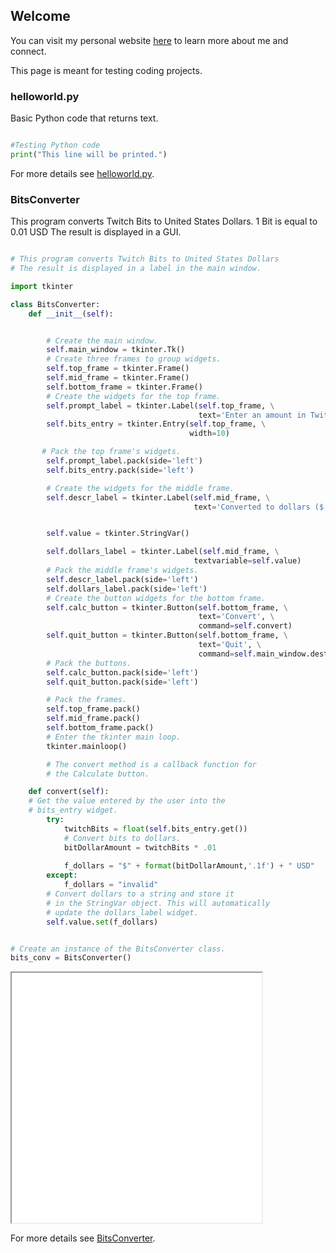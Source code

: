 ## Welcome

You can visit my personal website [here](https://grantslattery.github.io/my-app/) to learn more about me and connect.

This page is meant for testing coding projects.

### helloworld.py  

Basic Python code that returns text.

```python

#Testing Python code
print("This line will be printed.")


```

For more details see [helloworld.py](https://github.com/GrantSlattery/helloworld.py).




### BitsConverter  

This program converts Twitch Bits to United States Dollars.
1 Bit is equal to 0.01 USD
The result is displayed in a GUI.

```python

# This program converts Twitch Bits to United States Dollars
# The result is displayed in a label in the main window.

import tkinter

class BitsConverter:
    def __init__(self):


        # Create the main window.
        self.main_window = tkinter.Tk()
        # Create three frames to group widgets.
        self.top_frame = tkinter.Frame()
        self.mid_frame = tkinter.Frame()
        self.bottom_frame = tkinter.Frame()
        # Create the widgets for the top frame.
        self.prompt_label = tkinter.Label(self.top_frame, \
                                          text='Enter an amount in Twitch Bits:')
        self.bits_entry = tkinter.Entry(self.top_frame, \
                                        width=10)

       # Pack the top frame's widgets.
        self.prompt_label.pack(side='left')
        self.bits_entry.pack(side='left')

        # Create the widgets for the middle frame.
        self.descr_label = tkinter.Label(self.mid_frame, \
                                         text='Converted to dollars ($ USD):')


        self.value = tkinter.StringVar()

        self.dollars_label = tkinter.Label(self.mid_frame, \
                                         textvariable=self.value)
        # Pack the middle frame's widgets.
        self.descr_label.pack(side='left')
        self.dollars_label.pack(side='left')
        # Create the button widgets for the bottom frame.
        self.calc_button = tkinter.Button(self.bottom_frame, \
                                          text='Convert', \
                                          command=self.convert)
        self.quit_button = tkinter.Button(self.bottom_frame, \
                                          text='Quit', \
                                          command=self.main_window.destroy)
        # Pack the buttons.
        self.calc_button.pack(side='left')
        self.quit_button.pack(side='left')

        # Pack the frames.
        self.top_frame.pack()
        self.mid_frame.pack()
        self.bottom_frame.pack()
        # Enter the tkinter main loop.
        tkinter.mainloop()

        # The convert method is a callback function for
        # the Calculate button.

    def convert(self):
    # Get the value entered by the user into the
    # bits_entry widget.
        try:
            twitchBits = float(self.bits_entry.get())
            # Convert bits to dollars.
            bitDollarAmount = twitchBits * .01
            
            f_dollars = "$" + format(bitDollarAmount,'.1f') + " USD"
        except:
            f_dollars = "invalid"
        # Convert dollars to a string and store it
        # in the StringVar object. This will automatically
        # update the dollars_label widget.
        self.value.set(f_dollars)


# Create an instance of the BitsConverter class.
bits_conv = BitsConverter()


```
<iframe src="BitsConverter.png" width=400 height=400></iframe>
    
For more details see [BitsConverter](https://github.com/GrantSlattery/BitsConverter).
